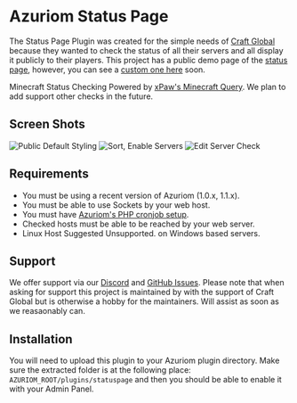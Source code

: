 # Azuriom Status Page
The Status Page Plugin was created for the simple needs of [Craft Global](https://craftglobal.org) because they wanted to check the status of all their servers and all display it publicly to their players.
This project has a public demo page of the [status page](https://loungemc.net/statuspage), however, you can see a [custom one here](https://craftglobal.org/statuspage) soon.

Minecraft Status Checking Powered by [xPaw's Minecraft Query](https://github.com/xPaw/PHP-Minecraft-Query). We plan to add support other checks in the future.

## Screen Shots
![Public Default Styling](https://github.com/LoungeMC/azuriom-statuspage/assets/162019/190a7a87-ca1c-4164-99e9-8a44fcadb7a2)
![Sort, Enable Servers](https://github.com/LoungeMC/azuriom-statuspage/assets/162019/5ce83bb7-ad90-4691-a313-bc054c7df30b)
![Edit Server Check](https://github.com/LoungeMC/azuriom-statuspage/assets/162019/6587af91-84aa-453f-9221-e199d3f4b461)

## Requirements
* You must be using a recent version of Azuriom (1.0.x, 1.1.x).
* You must be able to use Sockets by your web host.
* You must have [Azuriom's PHP cronjob setup](https://azuriom.com/en/docs/installation#installation-1).
* Checked hosts must be able to be reached by your web server.
* Linux Host Suggested Unsupported. on Windows based servers.

## Support
We offer support via our [Discord](https://discord.loungemc.net) and [GitHub Issues](https://github.com/LoungeMC/azuriom-statuspage/issues). Please note that when asking for support this project is maintained by with the support of Craft Global but is otherwise a hobby for the maintainers. Will assist as soon as we reasaonably can.

## Installation
You will need to upload this plugin to your Azuriom plugin directory. Make sure the extracted folder is at the following place: `AZURIOM_ROOT/plugins/statuspage` and then you should be able to enable it with your Admin Panel.
